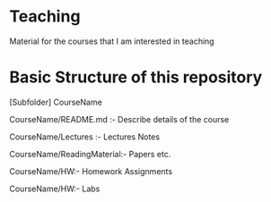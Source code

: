 # Teaching
Material for the courses that I am interested in teaching
# Basic Structure of this repository 
[Subfolder] CourseName 

CourseName/README.md :- Describe details of the course 

CourseName/Lectures :- Lectures Notes 

CourseName/ReadingMaterial:- Papers etc. 

CourseName/HW:- Homework Assignments 

CourseName/HW:- Labs
